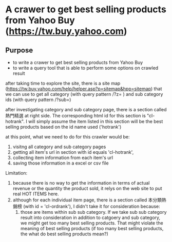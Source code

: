 # A crawer to get best selling products from Yahoo Buy (https://tw.buy.yahoo.com)

## Purpose
- to write a crawer to get best selling products from Yahoo Buy
- to write a query tool that is able to perform some options on crawled result

after taking time to explore the site, there is a site map (https://tw.buy.yahoo.com/help/helper.asp?p=sitemap&hpp=sitemap) 
that we can use to  get all category (with query pattern /?z= ) and sub category ids (with query pattern /?sub=)

after investigating category and sub category page, there is a section 
called 熱門精選 at right side.  The corresponding html id for this section
is "cl-hotrank".  I will simply assume the item listed in this section will be
the best selling products based on the id name used ('hotrank')

at this point, what we need to do for this crawler would be: 
1. visitng all category and sub category pages 
2. getting all item's url in section with id equals 'cl-hotrank', 
3. collecting item information from each item's url 
4. saving those information in a excel or csv file


Limitation:
1. because there is no way to get the information in terms of actual revenue or 
the quantity the product sold, it relys on the web site to put real HOT ITEMS
here.  
2. although for each individual item page, there is a section called 本分類熱銷榜
(with id = 'cl-ordrank'), I didn't take it for consideration because:
    1. those are items within sub sub category.  If we take sub sub category result
    into consideration in addition to catgoery and sub category, we might get too
    many best selling products.  That might violate the meaning of best selling
    products (if too many best selling products, the what do best selling products
    mean?)
